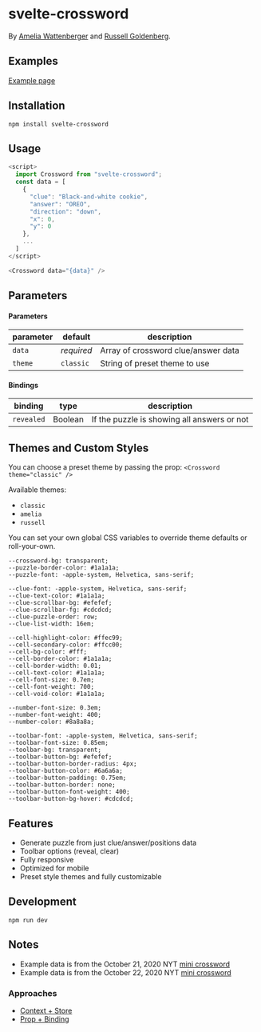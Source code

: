 # svelte-crossword

By [Amelia Wattenberger](https://twitter.com/wattenberger) and [Russell Goldenberg](https://twitter.com/codenberg).

## Examples

[Example page](https://russellgoldenberg.github.io/svelte-crossword)

## Installation

`npm install svelte-crossword`

## Usage

```javascript
<script>
  import Crossword from "svelte-crossword";
  const data = [
    {
      "clue": "Black-and-white cookie",
      "answer": "OREO",
      "direction": "down",
      "x": 0,
      "y": 0
    },
    ...
  ]
</script>

<Crossword data="{data}" />
```

## Parameters

#### Parameters

| parameter | default    | description                         |
| --------- | ---------- | ----------------------------------- |
| `data`    | _required_ | Array of crossword clue/answer data |
| `theme`   | `classic`  | String of preset theme to use       |

#### Bindings

| binding    | type    | description                                 |
| ---------- | ------- | ------------------------------------------- |
| `revealed` | Boolean | If the puzzle is showing all answers or not |

## Themes and Custom Styles

You can choose a preset theme by passing the prop:
`<Crossword theme="classic" />`

Available themes:

- `classic`
- `amelia`
- `russell`

You can set your own global CSS variables to override theme defaults or roll-your-own.

```
--crossword-bg: transparent;
--puzzle-border-color: #1a1a1a;
--puzzle-font: -apple-system, Helvetica, sans-serif;

--clue-font: -apple-system, Helvetica, sans-serif;
--clue-text-color: #1a1a1a;
--clue-scrollbar-bg: #efefef;
--clue-scrollbar-fg: #cdcdcd;
--clue-puzzle-order: row;
--clue-list-width: 16em;

--cell-highlight-color: #ffec99;
--cell-secondary-color: #ffcc00;
--cell-bg-color: #fff;
--cell-border-color: #1a1a1a;
--cell-border-width: 0.01;
--cell-text-color: #1a1a1a;
--cell-font-size: 0.7em;
--cell-font-weight: 700;
--cell-void-color: #1a1a1a;

--number-font-size: 0.3em;
--number-font-weight: 400;
--number-color: #8a8a8a;

--toolbar-font: -apple-system, Helvetica, sans-serif;
--toolbar-font-size: 0.85em;
--toolbar-bg: transparent;
--toolbar-button-bg: #efefef;
--toolbar-button-border-radius: 4px;
--toolbar-button-color: #6a6a6a;
--toolbar-button-padding: 0.75em;
--toolbar-button-border: none;
--toolbar-button-font-weight: 400;
--toolbar-button-bg-hover: #cdcdcd;
```

## Features

- Generate puzzle from just clue/answer/positions data
- Toolbar options (reveal, clear)
- Fully responsive
- Optimized for mobile
- Preset style themes and fully customizable

## Development

`npm run dev`

## Notes

- Example data is from the October 21, 2020 NYT [mini crossword](https://www.nytimes.com/crosswords/game/mini/2020/10/21)
- Example data is from the October 22, 2020 NYT [mini crossword](https://www.nytimes.com/crosswords/game/daily/2020/10/21)

### Approaches

- [Context + Store](https://svelte.dev/repl/cb193342ca4e4d43af66b5c14167d117?version=3.29.0)
- [Prop + Binding](https://svelte.dev/repl/aa9159dabc8a40e48c1f6fad3a083e9e?version=3.29.0)
